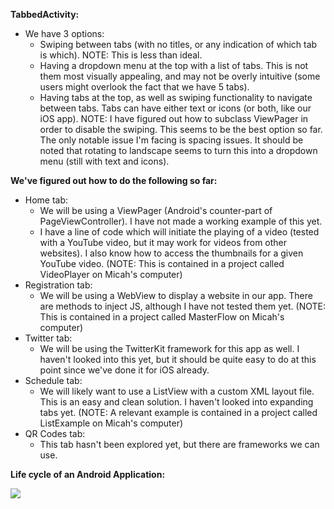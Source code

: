 **TabbedActivity:**
  * We have 3 options:
    * Swiping between tabs (with no titles, or any indication of which tab is which). NOTE: This is less than ideal.
    * Having a dropdown menu at the top with a list of tabs. This is not them most visually appealing, and may not be overly intuitive (some users might overlook the fact that we have 5 tabs).
    * Having tabs at the top, as well as swiping functionality to navigate between tabs. Tabs can have either text or icons (or both, like our iOS app). NOTE: I have figured out how to subclass ViewPager in order to disable the swiping. This seems to be the best option so far. The only notable issue I'm facing is spacing issues. It should be noted that rotating to landscape seems to turn this into a dropdown menu (still with text and icons).

**We've figured out how to do the following so far:**
  * Home tab:
    * We will be using a ViewPager (Android's counter-part of PageViewController). I have not made a working example of this yet.
    * I have a line of code which will initiate the playing of a video (tested with a YouTube video, but it may work for videos from other websites). I also know how to access the thumbnails for a given YouTube video. (NOTE: This is contained in a project called VideoPlayer on Micah's computer)
  * Registration tab:
    * We will be using a WebView to display a website in our app. There are methods to inject JS, although I have not tested them yet. (NOTE: This is contained in a project called MasterFlow on Micah's computer)
  * Twitter tab:
    * We will be using the TwitterKit framework for this app as well. I haven't looked into this yet, but it should be quite easy to do at this point since we've done it for iOS already.
  * Schedule tab:
    * We will likely want to use a ListView with a custom XML layout file. This is an easy and clean solution. I haven't looked into expanding tabs yet. (NOTE: A relevant example is contained in a project called ListExample on Micah's computer)
  * QR Codes tab:
    * This tab hasn't been explored yet, but there are frameworks we can use. 

**Life cycle of an Android Application:**

![](http://i.stack.imgur.com/tcjUx.png)
